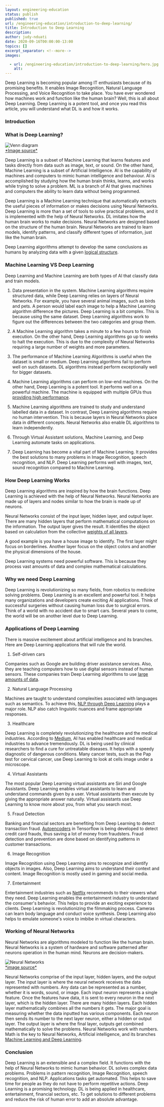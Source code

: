 ```yaml
---
layout: engineering-education
status: publish
published: true
url: /engineering-education/introduction-to-deep-learning/
title: Introduction to Deep Learning
description: 
author: judy-nduati
date: 2020-09-16T00:00:00-13:00
topics: []
excerpt_separator: <!--more-->
images:

  - url: /engineering-education/introduction-to-deep-learning/hero.jpg
    alt: 
---
```

Deep Learning is becoming popular among IT enthusiasts because of its promising benefits. It enables Image Recognition, Natural Language Processing, and Voice Recognition to take place. You have ever wondered how machines work and function like the human brain? Well, this is all about Deep Learning. Deep Learning is a potent tool, and once you read this article, you will understand what DL is and how it works.
<!--more-->


### Introduction
### What is Deep Learning?

![Venn diagram](/engineering-education/introduction-to-deep-learning/ai-ml-dl.jpg)<br>
[\*Image source\*](https://towardsdatascience.com/cousins-of-artificial-intelligence-dda4edc27b55)

Deep Learning is a subset of Machine Learning that learns features and tasks directly from data such as image, text, or sound. On the other hand, Machine Learning is a subset of Artificial Intelligence. AI is the capability of machines and computers to mimic human intelligence and behaviour. AI is accomplished by studying how the human brain thinks, learns, and works while trying to solve a problem. ML is a branch of AI that gives machines and computers the ability to learn data without being programmed.

Deep Learning is a Machine Learning technique that automatically extracts the useful pieces of information or makes decisions using Neural Networks. Deep Learning is more than a set of tools to solve practical problems, and it is implemented with the help of Neural Networks. DL imitates how the human brain works to make decisions. Neural Networks are designed based on the structure of the human brain. Neural Networks are trained to learn models, identify patterns, and classify different types of information, just like the human brain.

Deep Learning algorithms attempt to develop the same conclusions as humans by analyzing data with a given [logical structure](https://medium.com/tebs-lab/introduction-to-deep-learning-a46e92cb0022).

### Machine Learning VS Deep Learning

Deep Learning and Machine Learning are both types of AI that classify data and train models.

1. Data presentation in the system. Machine Learning algorithms require structured data, while Deep Learning relies on layers of Neural Networks. For example, you have several animal images, such as birds and pets. A person would label each image to help a Machine Learning algorithm difference the pictures. Deep Learning is a bit complex. This is because using the same dataset. Deep Learning algorithms work to figure out the differences between the two categories and group them.

2. A Machine Learning algorithm takes a minute to a few hours to finish execution. On the other hand, Deep Learning algorithms go up to weeks to halt the execution. This is due to the complexity of Neural Networks requiring a large number of weights and more parameters.

3. The performance of Machine Learning Algorithms is useful when the dataset is small or medium. Deep Learning algorithms fail to perform well on such datasets. DL algorithms instead perform exceptionally well for bigger datasets.

4. Machine Learning algorithms can perform on low-end machines. On the other hand, Deep Learning is a potent tool. It performs well on a powerful machine. The machine is equipped with multiple GPUs thus [providing high performance](https://hackr.io/blog/machine-learning-vs-deep-learning).

5. Machine Learning algorithms are trained to study and understand labelled data in a dataset. In contrast, Deep Learning algorithms require no human intervention. This is because layers in Neural Networks place data in different concepts. Neural Networks also enable DL algorithms to learn independently.

6. Through Virtual Assistant solutions, Machine Learning, and Deep Learning automate tasks on applications.

7. Deep Learning has become a vital part of Machine Learning. It provides the best solutions to many problems in Image Recognition, speech recognition, and NLP. Deep Learning performs well with images, text, sound recognition compared to Machine Learning.

### How Deep Learning Works

Deep Learning algorithms are inspired by how the brain functions. Deep Learning is achieved with the help of Neural Networks. Neural Networks are made up of layers and nodes similar to how the brain is made up of neurons.

Neural Networks consist of the input layer, hidden layer, and output layer. There are many hidden layers that perform mathematical computations on the information. The output layer gives the result. It identifies the object based on calculation from the collective [weights of all layers](https://www.modev.com/blog/how-deep-learning-works).

A good example is you have a house image to identify. The first layer might focus on borderlines. Another layer focus on the object colors and another the physical dimensions of the house.

Deep Learning systems need powerful software. This is because they process vast amounts of data and complex mathematical calculations.

### Why we need Deep Learning

Deep Learning is revolutionizing so many fields, from robotics to medicine solving problems. Deep Learning is an excellent and powerful tool. It helps many organizations and developers create exciting AI applications. Think of successful surgeries without causing human loss due to surgical errors. Think of a world with no accident due to smart cars. Several years to come, the world will be on another level due to Deep Learning.

### Applications of Deep Learning

There is massive excitement about artificial intelligence and its branches. Here are Deep Learning applications that will rule the world.

1. Self-driven cars

Companies such as Google are building driver assistance services. Also, they are teaching computers how to use digital sensors instead of human sensors. These companies train Deep Learning algorithms to use [large amounts of data](https://medium.com/breathe-publication/top-15-deep-learning-applications-that-will-rule-the-world-in-2018-and-beyond-7c6130c43b01).

2. Natural Language Processing

Machines are taught to understand complexities associated with languages such as semantics. To achieve this, [NLP through Deep Learning](https://www.mygreatlearning.com/blog/natural-language-processing-tutorial/) plays a major role. NLP also catch linguistic nuances and frame appropriate responses.

3. Healthcare

Deep Learning is completely revolutionizing the healthcare and the medical industries. According to [Medium](https://medium.com/breathe-publication/top-15-deep-learning-applications-that-will-rule-the-world-in-2018-and-beyond-7c6130c43b01), AI has enabled healthcare and medical industries to advance tremendously. DL is being used by clinical researchers to find a cure for untreatable diseases. It helps with a speedy diagnostic of dangerous conditions. Many cancer tests, such as the Pap test for cervical cancer, use Deep Learning to look at cells image under a microscope.

4. Virtual Assistants

The most popular Deep Learning virtual assistants are Siri and Google Assistants. Deep Learning enables virtual assistants to learn and understand commands given by a user. Virtual assistants then execute by giving the appropriate answer naturally. Virtual assistants use Deep Learning to know more about you, from what you search most.

5. Fraud Detection

Banking and financial sectors are benefiting from Deep Learning to detect transaction fraud. [Autoencoders](https://www.mygreatlearning.com/blog/deep-learning-applications/) in Tensorflow is being developed to detect credit card frauds, thus saving a lot of money from fraudsters. Fraud detection and prevention are done based on identifying patterns in customer transactions.

6. Image Recognition

Image Recognition using Deep Learning aims to recognize and identify objects in images. Also, Deep Learning aims to understand their context and content. Image Recognition is mostly used in gaming and social media.

7. Entertainment

Entertainment industries such as [Netflix](https://www.netflix.com/ke-en/) recommends to their viewers what they need. Deep Learning enables the entertainment industry to understand the consumer's behavior. This helps to provide an exciting experience to clients. Deep Learning is revolutionizing the filmmaking process. Cameras can learn body language and conduct voice synthesis. Deep Learning also helps to emulate someone's voice to imbibe in virtual characters.

### Working of Neural Networks

Neural Networks are algorithms modeled to function like the human brain. Neural Networks is a system of hardware and software patterned after neurons operation in the human mind. Neurons are decision-makers.

![Neural Networks](/engineering-education/introduction-to-deep-learning/neural-networks.jpg)<br>
[\*image source\*](https://medium.com/coinmonks/the-artificial-neural-networks-handbook-part-1-f9ceb0e376b4)

Neural Networks comprise of the input layer, hidden layers, and the output layer. The input layer is where the neural network receives the data represented with numbers. Any data can be represented as a number, whether it is words, sound, or image. Each input neuron represents a single feature. Once the features have data, it is sent to every neuron in the next layer, which is the hidden layer. There are many hidden layers. Each hidden layer mathematically combines all the numbers it gets. The major goal is measuring whether the data inputted has various components. Each neuron then sends its number to the next layer neuron, either a hidden or output layer. The output layer is where the final layer, outputs get combined mathematically to solve the problems. Neural Networks work with numbers. Math is the key to Neural Networks, Artificial intelligence, and its branches [Machine Learning and Deep Learning](http://neuralnetworksanddeeplearning.com/chap1.html).

### Conclusion

Deep Learning is an extensible and a complex field. It functions with the help of Neural Networks to mimic human behavior. DL solves complex data problems. Problems in pattern recognition, Image Recognition, speech recognition, and NLP. Applications tasks get automated. This helps to save time for people as they do not have to perform repetitive actions. Deep Learning is a promising technology. DL is being applied in healthcare, entertainment, financial sectors, etc. 
To get solutions to different problems and reduce the risk of human error to add an absolute advantage.
